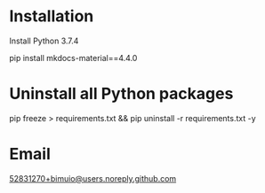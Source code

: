 # Installation
Install Python 3.7.4

pip install mkdocs-material==4.4.0

# Uninstall all Python packages
pip freeze > requirements.txt && pip uninstall -r requirements.txt -y

# Email
52831270+bimuio@users.noreply.github.com